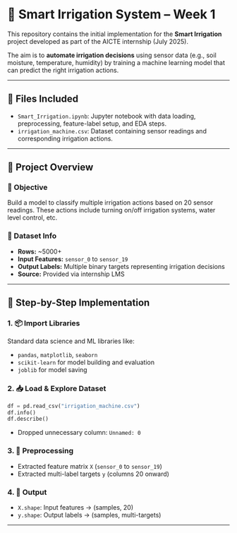 # 🚿 Smart Irrigation System – Week 1

This repository contains the initial implementation for the **Smart Irrigation** project developed as part of the AICTE internship (July 2025).

The aim is to **automate irrigation decisions** using sensor data (e.g., soil moisture, temperature, humidity) by training a machine learning model that can predict the right irrigation actions.

---

## 📁 Files Included

- `Smart_Irrigation.ipynb`: Jupyter notebook with data loading, preprocessing, feature-label setup, and EDA steps.
- `irrigation_machine.csv`: Dataset containing sensor readings and corresponding irrigation actions.

---

## 🧠 Project Overview

### 🔸 Objective
Build a model to classify multiple irrigation actions based on 20 sensor readings. These actions include turning on/off irrigation systems, water level control, etc.

### 🔸 Dataset Info
- **Rows:** ~5000+
- **Input Features:** `sensor_0` to `sensor_19`
- **Output Labels:** Multiple binary targets representing irrigation decisions
- **Source:** Provided via internship LMS

---

## 🧪 Step-by-Step Implementation

### 1. 📦 Import Libraries
Standard data science and ML libraries like:
- `pandas`, `matplotlib`, `seaborn`
- `scikit-learn` for model building and evaluation
- `joblib` for model saving

### 2. 📥 Load & Explore Dataset
```python
df = pd.read_csv("irrigation_machine.csv")
df.info()
df.describe()
````

* Dropped unnecessary column: `Unnamed: 0`

### 3. 🧹 Preprocessing

* Extracted feature matrix `X` (`sensor_0` to `sensor_19`)
* Extracted multi-label targets `y` (columns 20 onward)

### 4. 🧾 Output

* `X.shape`: Input features → (samples, 20)
* `y.shape`: Output labels → (samples, multi-targets)

---
